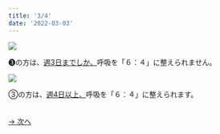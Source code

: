 ```yaml
---
title: '3/4'
date: '2022-03-03'
---
```

![](/images/03_1.jpg)

➌の方は、[週3日までしか、]()呼吸を「６：４」に整えられません。   

![](/images/03_2.jpg)

③の方は、[週4日以上、]()呼吸を「６：４」に整えられます。

　  
[ → 次へ ](/posts/3-4)
